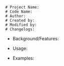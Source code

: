 ```
# Project Name:
# Code Name:
# Author: 
# Created by:
# Modified by:
# Changelogs: 
```

+ Background/Features: 
>

+ Usage:

+ Examples:




